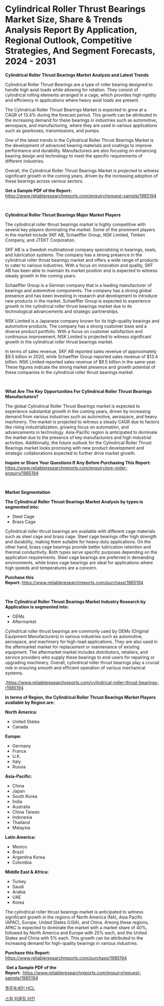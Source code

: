 <p><h1>Cylindrical Roller Thrust Bearings Market Size, Share & Trends Analysis Report By Application, Regional Outlook, Competitive Strategies, And Segment Forecasts, 2024 - 2031</h1></p><p><strong>Cylindrical Roller Thrust Bearings Market Analysis and Latest Trends</strong></p>
<p><p>Cylindrical Roller Thrust Bearings are a type of roller bearing designed to handle high axial loads while allowing for rotation. They consist of cylindrical rolling elements arranged in a cage, which provides high rigidity and efficiency in applications where heavy axial loads are present.</p><p>The Cylindrical Roller Thrust Bearings Market is expected to grow at a CAGR of 13.4% during the forecast period. This growth can be attributed to the increasing demand for these bearings in industries such as automotive, aerospace, and manufacturing, where they are used in various applications such as gearboxes, transmissions, and pumps.</p><p>One of the latest trends in the Cylindrical Roller Thrust Bearings Market is the development of advanced bearing materials and coatings to improve performance and durability. Manufacturers are also focusing on enhancing bearing design and technology to meet the specific requirements of different industries.</p><p>Overall, the Cylindrical Roller Thrust Bearings Market is projected to witness significant growth in the coming years, driven by the increasing adoption of these bearings across various sectors.</p></p>
<p><strong>Get a Sample PDF of the Report:&nbsp;</strong> <a href="https://www.reliableresearchreports.com/enquiry/request-sample/1985194">https://www.reliableresearchreports.com/enquiry/request-sample/1985194</a></p>
<p>&nbsp;</p>
<p><strong>Cylindrical Roller Thrust Bearings Major Market Players</strong></p>
<p><p>The cylindrical roller thrust bearings market is highly competitive with several key players dominating the market. Some of the prominent players in the market include SKF AB, Schaeffler Group, NSK Limited, Timken Company, and JTEKT Corporation.</p><p>SKF AB is a Swedish multinational company specializing in bearings, seals, and lubrication systems. The company has a strong presence in the cylindrical roller thrust bearings market and offers a wide range of products to cater to various industries. With a focus on innovation and quality, SKF AB has been able to maintain its market position and is expected to witness steady growth in the coming years.</p><p>Schaeffler Group is a German company that is a leading manufacturer of bearings and automotive components. The company has a strong global presence and has been investing in research and development to introduce new products in the market. Schaeffler Group is expected to experience growth in the cylindrical roller thrust bearings market due to its technological advancements and strategic partnerships.</p><p>NSK Limited is a Japanese company known for its high-quality bearings and automotive products. The company has a strong customer base and a diverse product portfolio. With a focus on customer satisfaction and continuous improvement, NSK Limited is projected to witness significant growth in the cylindrical roller thrust bearings market.</p><p>In terms of sales revenue, SKF AB reported sales revenue of approximately $9.5 billion in 2020, while Schaeffler Group reported sales revenue of $13.4 billion. NSK Limited reported sales revenue of $8.5 billion in the same year. These figures indicate the strong market presence and growth potential of these companies in the cylindrical roller thrust bearings market.</p></p>
<p>&nbsp;</p>
<p><strong>What Are The Key Opportunities For Cylindrical Roller Thrust Bearings Manufacturers?</strong></p>
<p><p>The global Cylindrical Roller Thrust Bearings market is expected to experience substantial growth in the coming years, driven by increasing demand from various industries such as automotive, aerospace, and heavy machinery. The market is projected to witness a steady CAGR due to factors like rising industrialization, growing focus on automation, and advancements in technology. Asia-Pacific region is anticipated to dominate the market due to the presence of key manufacturers and high industrial activities. Additionally, the future outlook for the Cylindrical Roller Thrust Bearings market looks promising with new product development and strategic collaborations expected to further drive market growth.</p></p>
<p><strong>Inquire or Share Your Questions If Any Before Purchasing This Report:</strong> <a href="https://www.reliableresearchreports.com/enquiry/pre-order-enquiry/1985194">https://www.reliableresearchreports.com/enquiry/pre-order-enquiry/1985194</a></p>
<p>&nbsp;</p>
<p><strong>Market Segmentation</strong></p>
<p><strong>The Cylindrical Roller Thrust Bearings Market Analysis by types is segmented into:</strong></p>
<p><ul><li>Steel Cage</li><li>Brass Cage</li></ul></p>
<p><p>Cylindrical roller thrust bearings are available with different cage materials such as steel cage and brass cage. Steel cage bearings offer high strength and durability, making them suitable for heavy-duty applications. On the other hand, brass cage bearings provide better lubrication retention and thermal conductivity. Both types serve specific purposes depending on the application requirements. Steel cage bearings are preferred in demanding environments, while brass cage bearings are ideal for applications where high speeds and temperatures are a concern.</p></p>
<p><strong>Purchase this Report:&nbsp;</strong><a href="https://www.reliableresearchreports.com/purchase/1985194">https://www.reliableresearchreports.com/purchase/1985194</a></p>
<p>&nbsp;</p>
<p><strong>The Cylindrical Roller Thrust Bearings Market Industry Research by Application is segmented into:</strong></p>
<p><ul><li>OEMs</li><li>Aftermarket</li></ul></p>
<p><p>Cylindrical roller thrust bearings are commonly used by OEMs (Original Equipment Manufacturers) in various industries such as automotive, aerospace, and machinery for high-load applications. They are also used in the aftermarket market for replacement or maintenance of existing equipment. The aftermarket market includes distributors, retailers, and service providers who supply these bearings to end-users for repairing or upgrading machinery. Overall, cylindrical roller thrust bearings play a crucial role in ensuring smooth and efficient operation of various mechanical systems.</p></p>
<p><a href="https://www.reliableresearchreports.com/cylindrical-roller-thrust-bearings-r1985194">&nbsp;https://www.reliableresearchreports.com/cylindrical-roller-thrust-bearings-r1985194</a></p>
<p><strong>In terms of Region, the Cylindrical Roller Thrust Bearings Market Players available by Region are:</strong></p>
<p>
    <p> <strong> North America: </strong>
        <ul>
            <li>United States</li>
            <li>Canada</li>
        </ul>
        </p> 
    <p> <strong> Europe: </strong>
        <ul>
            <li>Germany</li>
            <li>France</li>
            <li>U.K.</li>
            <li>Italy</li>
            <li>Russia</li>
        </ul>
        </p> 
    <p> <strong> Asia-Pacific: </strong>
        <ul>
            <li>China</li>
            <li>Japan</li>
            <li>South Korea</li>
            <li>India</li>
            <li>Australia</li>
            <li>China Taiwan</li>
            <li>Indonesia</li>
            <li>Thailand</li>
            <li>Malaysia</li>
        </ul>
        </p> 
    <p> <strong> Latin America: </strong>
        <ul>
            <li>Mexico</li>
            <li>Brazil</li>
            <li>Argentina Korea</li>
            <li>Colombia</li>
        </ul>
        </p> 
    <p> <strong> Middle East & Africa: </strong>
        <ul>
            <li>Turkey</li>
            <li>Saudi</li>
            <li>Arabia</li>
            <li>UAE</li>
            <li>Korea</li>
        </ul>
    </p>
    </p>
<p><p>The cylindrical roller thrust bearings market is anticipated to witness significant growth in the regions of North America (NA), Asia Pacific (APAC), Europe, United States (USA), and China. Among these regions, APAC is expected to dominate the market with a market share of 40%, followed by North America and Europe with 25% each, and the United States and China with 5% each. This growth can be attributed to the increasing demand for high-quality bearings in various industries.</p></p>
<p><strong>Purchase this Report: </strong><a href="https://www.reliableresearchreports.com/purchase/1985194">https://www.reliableresearchreports.com/purchase/1985194</a></p>
<p>&nbsp;<strong>Get a Sample PDF of the Report:&nbsp;&nbsp;</strong><a href="https://www.reliableresearchreports.com/enquiry/request-sample/1985194">https://www.reliableresearchreports.com/enquiry/request-sample/1985194</a></p>
<p><strong></strong></p>
<p><p><a href="https://github.com/wallacBahrtyinger567686/Market-Research-Report-List-1/blob/main/652539428590.md">플루옥세틴 HCL</a></p><p><a href="https://github.com/WilburKihn5676/Market-Research-Report-List-1/blob/main/608621328589.md">스틸 피클링 라인</a></p></p>